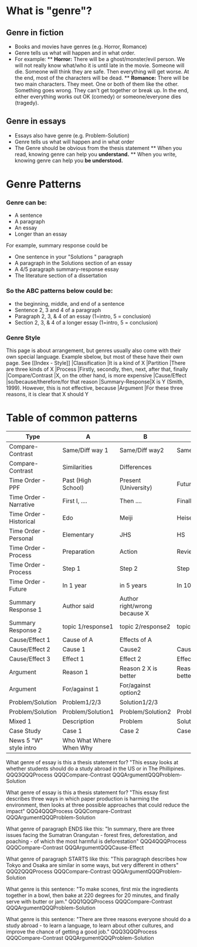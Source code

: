 # What is "genre"?

## Genre in fiction
* Books and movies have genres (e.g. Horror, Romance)
* Genre tells us what will happen and in what order. 
* For example:
**  __Horror:__ There will be a ghost/monster/evil person. We will not really know what/who it is until late in the movie. Someone will die. Someone will think they are safe. Then everything will get worse. At the end, most of the characters will be dead.
**  __Romance:__ There will be two main characters. They meet. One or both of them like the other. Something goes wrong. They can't get together or break up. In the end, either everything works out OK (comedy) or someone/everyone dies (tragedy).

## Genre in essays
* Essays also have genre (e.g. Problem-Solution)
* Genre tells us what will happen and in what order
* The Genre should be obvious from the thesis statement
** When you read, knowing genre can help you __understand.__
** When you write, knowing genre can help you __be understood.__


# Genre Patterns
### Genre can be:
* A sentence
* A paragraph
* An essay
* Longer than an essay

For example, summary response could be 
* One sentence in your "Solutions " paragraph
* A paragraph in the Solutions section of an essay
* A 4/5 paragraph summary-response essay
* The literature section of a dissertation

### So the ABC patterns below could be:
* the beginning, middle, and end of a sentence
* Sentence 2, 3 and 4 of a paragraph
* Paragraph 2, 3, & 4 of an essay (1=intro, 5 = conclusion)
* Section 2, 3, & 4 of a longer essay (1=intro, 5 = conclusion)


### Genre Style
This page is about arrangement, but genres usually also come with their own special language. Example sbelow, but most of these have their own page. See [[Index - Style]]
|Classification 	|It is a kind of X
|Partition	 	|There are three kinds of X
|Process		 	|Firstly, secondly, then, next, after that, finally
|Compare/Contrast |X, on the other hand, is more expensive
|Cause/Effect  	|so/because/therefore/for that reason
|Summary-Response|X is Y (Smith, 1999). However, this is not effective, because
|Argument		|For these three reasons, it is clear that X should Y

# Table of common patterns
|Type						|A	   				|B 						|C
|----------------------------|-------------------|-----------------------|----------------
|Compare-Contrast			|Same/Diff way 1	|Same/Diff way2 		|Same/Diff way 3
|Compare-Contrast			|Similarities 		|Differences
|Time Order - PPF	  		|Past (High School) |Present (University) 	|Future(work)
|Time Order - Narrative  	|First I, .... 		|Then .... 				|Finally, .
|Time Order - Historical		|Edo 				|Meiji  				|Heisei
|Time Order - Personal 		|Elementary 		|JHS 					|HS
|Time Order - Process		|Preparation		|Action					|Review
|Time Order - Process		|Step 1				|Step 2					|Step 3
|Time Order - Future 		|In 1 year			|in 5 years				|In 10 years
|Summary Response 1			|Author said		|Author right/wrong because X
|Summary Response 2			|topic 1/response1	|topic 2/response2 		|topic 3/response3
|Cause/Effect 1				|Cause of A			|Effects of A
|Cause/Effect 2				|Cause 1			|Cause2					|Cause3
|Cause/Effect 3				|Effect 1			|Effect 2				|Effect3
|Argument					|Reason 1  			|Reason 2 X is better	|Reason 3 X is better
|Argument					|For/against 1 		|For/against option2
|Problem/Solution			|Problem1/2/3		|Solution1/2/3
|Problem/Solution			|Problem/Solution1 	|Problem/Solution2 		|Problem/Solution3
|Mixed 1						|Description		|Problem				|Solution
|Case Study					|Case 1				|Case 2					|Case 3
|News 5 "W" style intro		|Who What Where When Why


What genre of essay is this a thesis statement for? "This essay looks at whether students should do a study abroad in the US or in The Phillipines. QQQ3QQQProcess QQQCompare-Contrast QQQArgumentQQQProblem-Solution

What genre of essay is this a thesis statement for? "This essay first describes three ways in which paper production is harming the environment, then looks at three possible approaches that could reduce the impact" QQQ4QQQProcess QQQCompare-Contrast QQQArgumentQQQProblem-Solution

What genre of paragraph ENDS like this: "In summary, there are three issues facing the Sumatran Orangutan - forest fires, deforestation, and poaching - of which the most harmful is deforestation" QQQ4QQQProcess QQQCompare-Contrast QQQArgumentQQQCause-Effect

What genre of paragraph STARTS like this: "This paragraph describes how Tokyo and Osaka are similar in some ways, but very different in others" QQQ2QQQProcess QQQCompare-Contrast QQQArgumentQQQProblem-Solution

What genre is this sentence: "To make scones, first mix the ingredients together in a bowl, then bake at 220 degrees for 20 minutes, and finally serve with butter or jam." QQQ1QQQProcess QQQCompare-Contrast QQQArgumentQQQProblem-Solution

What genre is this sentence: "There are three reasons everyone should do a study abroad - to learn a language, to learn about other cultures, and improve the chance of getting a good job." QQQ3QQQProcess QQQCompare-Contrast QQQArgumentQQQProblem-Solution
